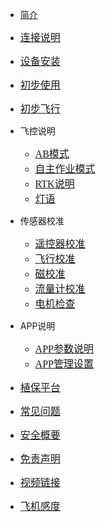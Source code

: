 <!-- docs/_sidebar.md -->

- [简介](content_ch/)
- [<font size=3 face="黑体">连接说明</font>](content_ch/introduction/connect.md)
- [<font size=3 face="黑体">设备安装</font>](content_ch/introduction/quickstart.md)
- [<font size=3 face="黑体">初步使用</font>](content_ch/introduction/app/appdownload.md)
- [<font size=3 face="黑体">初步飞行</font>](content_ch/introduction/fly.md)

- 飞控说明
  - [<font size=3 face="黑体">AB模式</font>](content_ch/introduction/ABmode.md)
  - [<font size=3 face="黑体">自主作业模式</font>](content_ch/introduction/AUTOmode.md)
  - [<font size=3 face="黑体">RTK说明</font>](content_ch/introduction/RTK.md)
  - [<font size=3 face="黑体">灯语</font>](content_ch/introduction/light.md)
  
- 传感器校准
  - [<font size=3 face="黑体">遥控器校准</font>](content_ch/introduction/calibration/remote_calib.md)
  - [<font size=3 face="黑体">飞行校准</font>](content_ch/introduction/calibration/fly_calib.md)
  - [<font size=3 face="黑体">磁校准</font>](content_ch/introduction/calibration/mag_calib.md)
  - [<font size=3 face="黑体">流量计校准</font>](content_ch/introduction/calibration/flow_calib.md)
  - [<font size=3 face="黑体">电机检查</font>](content_ch/introduction/calibration/motor_calib.md)

- APP说明  
  - [<font size=3 face="黑体">APP参数说明</font>](content_ch/introduction/APPpar.md)
  - [<font size=3 face="黑体">APP管理设置</font>](content_ch/introduction/APPuser.md)

- [<font size=3 face="黑体">植保平台</font>](content_ch/introduction/AGplatform.md)
- [<font size=3 face="黑体">常见问题</font>](content_ch/introduction/warning.md)
- [<font size=3 face="黑体">安全概要</font>](content_ch/introduction/sercurity.md)
- [<font size=3 face="黑体">免责声明</font>](content_ch/introduction/satament.md)
- [<font size=3 face="黑体">视频链接</font>](content_ch/introduction/video.md)
- [<font size=3 face="黑体">飞机感度</font>](content_ch/introduction/pid.md)